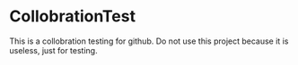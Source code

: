 # CollobrationTest

This is a collobration testing for github. Do not use this project because it is useless, just for testing.
